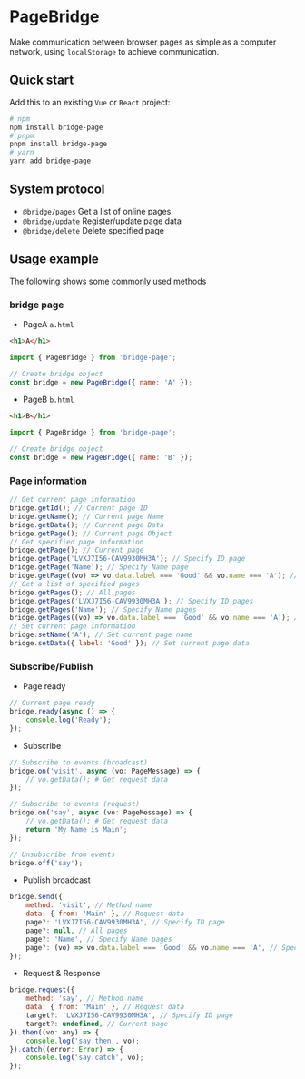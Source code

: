 # PageBridge

Make communication between browser pages as simple as a computer network, using `localStorage` to achieve communication.

## Quick start

Add this to an existing `Vue` or `React` project:

```bash
# npm
npm install bridge-page
# pnpm
pnpm install bridge-page
# yarn
yarn add bridge-page
```

## System protocol

- `@bridge/pages` Get a list of online pages
- `@bridge/update` Register/update page data
- `@bridge/delete` Delete specified page

## Usage example

The following shows some commonly used methods

### bridge page

- PageA `a.html`

```html
<h1>A</h1>
```

```javascript
import { PageBridge } from 'bridge-page';

// Create bridge object
const bridge = new PageBridge({ name: 'A' });
```

- PageB `b.html`

```html
<h1>B</h1>
```

```javascript
import { PageBridge } from 'bridge-page';

// Create bridge object
const bridge = new PageBridge({ name: 'B' });
```

### Page information

```javascript
// Get current page information
bridge.getId(); // Current page ID
bridge.getName(); // Current page Name
bridge.getData(); // Current page Data
bridge.getPage(); // Current page Object
// Get specified page information
bridge.getPage(); // Current page
bridge.getPage('LVXJ7I56-CAV9930MH3A'); // Specify ID page
bridge.getPage('Name'); // Specify Name page
bridge.getPage((vo) => vo.data.label === 'Good' && vo.name === 'A'); // Specify Condition page
// Get a list of specified pages
bridge.getPages(); // All pages
bridge.getPages('LVXJ7I56-CAV9930MH3A'); // Specify ID pages
bridge.getPages('Name'); // Specify Name pages
bridge.getPages((vo) => vo.data.label === 'Good' && vo.name === 'A'); // Specify Condition pages
// Set current page information
bridge.setName('A'); // Set current page name
bridge.setData({ label: 'Good' }); // Set current page data
```

### Subscribe/Publish

- Page ready

```javascript
// Current page ready
bridge.ready(async () => {
    console.log('Ready');
});
```

- Subscribe

```javascript
// Subscribe to events (broadcast)
bridge.on('visit', async (vo: PageMessage) => {
    // vo.getData(); # Get request data
});

// Subscribe to events (request)
bridge.on('say', async (vo: PageMessage) => {
    // vo.getData(); # Get request data
    return 'My Name is Main';
});

// Unsubscribe from events
bridge.off('say');
```

- Publish broadcast

```javascript
bridge.send({
    method: 'visit', // Method name
    data: { from: 'Main' }, // Request data
    page?: 'LVXJ7I56-CAV9930MH3A', // Specify ID page
    page?: null, // All pages
    page?: 'Name', // Specify Name pages
    page?: (vo) => vo.data.label === 'Good' && vo.name === 'A', // Specify Condition pages
});
```

- Request & Response

```javascript
bridge.request({
    method: 'say', // Method name
    data: { from: 'Main' }, // Request data
    target?: 'LVXJ7I56-CAV9930MH3A', // Specify ID page
    target?: undefined, // Current page
}).then((vo: any) => {
    console.log('say.then', vo);
}).catch((error: Error) => {
    console.log('say.catch', vo);
});
```
